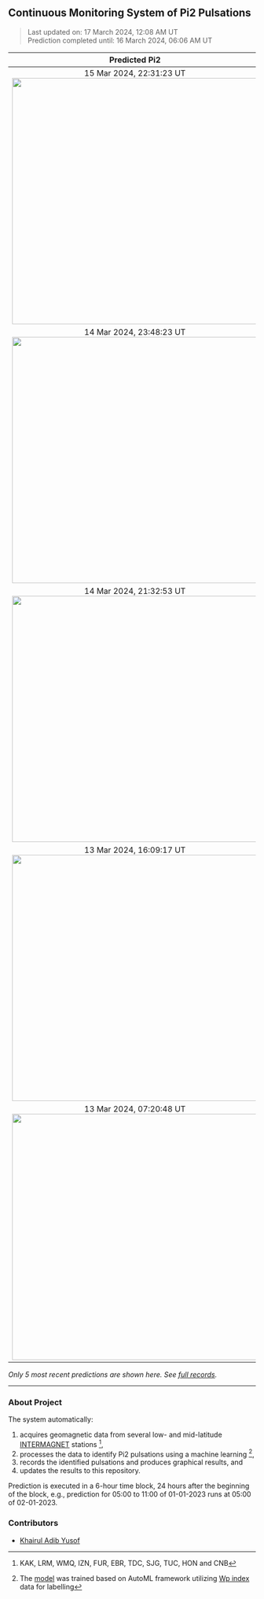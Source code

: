 ## Continuous Monitoring System of Pi2 Pulsations
  
> Last updated on: 17 March 2024, 12:08 AM UT  
> Prediction completed until: 16 March 2024, 06:06 AM UT  
  

| Predicted Pi2 | AE index |
| :---: | :---: |
| 15 Mar 2024, 22:31:23 UT <img src="predicted-pi2/2024-03-15%2022-31-23%20UT%20FUR.png" width="500"/> |  15 Mar 2024 <img src="wdc-ae/2024-03-15%2022-31-23%20UT%20FUR%2020240315.png" width="500"/> |
| 14 Mar 2024, 23:48:23 UT <img src="predicted-pi2/2024-03-14%2023-48-23%20UT%20FUR.png" width="500"/> |  14 Mar 2024 <img src="wdc-ae/2024-03-14%2023-48-23%20UT%20FUR%2020240314.png" width="500"/> |
| 14 Mar 2024, 21:32:53 UT <img src="predicted-pi2/2024-03-14%2021-32-53%20UT%20FUR.png" width="500"/> |  14 Mar 2024 <img src="wdc-ae/2024-03-14%2021-32-53%20UT%20FUR%2020240314.png" width="500"/> |
| 13 Mar 2024, 16:09:17 UT <img src="predicted-pi2/2024-03-13%2016-09-17%20UT%20KAK.png" width="500"/> |  13 Mar 2024 <img src="wdc-ae/2024-03-13%2016-09-17%20UT%20KAK%2020240313.png" width="500"/> |
| 13 Mar 2024, 07:20:48 UT <img src="predicted-pi2/2024-03-13%2007-20-48%20UT%20TUC.png" width="500"/> |  13 Mar 2024 <img src="wdc-ae/2024-03-13%2007-20-48%20UT%20TUC%2020240313.png" width="500"/> |
  
*Only 5 most recent predictions are shown here. See [full records](FullRecords.md).*  
  
---
  
### About Project
  
The system automatically:  
1. acquires geomagnetic data from several low- and mid-latitude [INTERMAGNET](https://www.intermagnet.org/data-donnee/download-eng.php) stations [^1],  
2. processes the data to identify Pi2 pulsations using a machine learning  [^2],  
3. records the identified pulsations and produces graphical results, and 
4. updates the results to this repository.  
  
Prediction is executed in a 6-hour time block, 24 hours after the beginning of the block, e.g., prediction for 05:00 to 11:00 of 01-01-2023 runs at 05:00 of 02-01-2023.
  
### Contributors
  
- [Khairul Adib Yusof](https://github.com/khairuladib94)  
  
[^1]: KAK, LRM, WMQ, IZN, FUR, EBR, TDC, SJG, TUC, HON and CNB   
[^2]: The [model](Model.mat) was trained based on AutoML framework utilizing [Wp index](https://www.isee.nagoya-u.ac.jp/~nose.masahito/s-cubed/data/) data for labelling   
